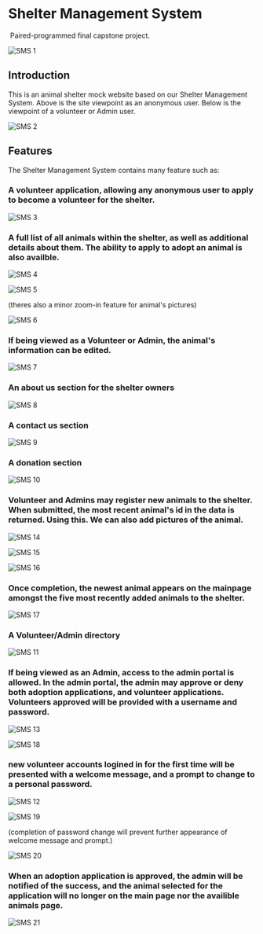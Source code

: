 # Shelter Management System
​
Paired-programmed final capstone project.

![SMS 1](https://github.com/user-attachments/assets/2c4fe7be-c41a-4c8a-9206-f80f9bde1e6d)

## Introduction

This is an animal shelter mock website based on our Shelter Management System.
Above is the site viewpoint as an anonymous user. Below is the viewpoint of a volunteer or Admin user.

![SMS 2](https://github.com/user-attachments/assets/11b7af65-786d-4663-af2f-fc2a9c82d151)

## Features

The Shelter Management System contains many feature such as:

### A volunteer application, allowing any anonymous user to apply to become a volunteer for the shelter.

![SMS 3](https://github.com/user-attachments/assets/4feb7c84-316c-4625-b27f-eaaa5aabb913)

### A full list of all animals within the shelter, as well as additional details about them. The ability to apply to adopt an animal is also availble.  

![SMS 4](https://github.com/user-attachments/assets/21153f8a-0a2e-40c7-87d6-6c8c3320005a)

![SMS 5](https://github.com/user-attachments/assets/50f7ab55-892b-4231-a519-0db24c88b9ce)

(theres also a minor zoom-in feature for animal's pictures)

![SMS 6](https://github.com/user-attachments/assets/6fcbd40d-ae61-4660-b62f-2e7a9885f545)

### If being viewed as a Volunteer or Admin, the animal's information can be edited.

![SMS 7](https://github.com/user-attachments/assets/45e65f9a-cc17-4b54-9f57-2699de9797ae)


### An about us section for the shelter owners

![SMS 8](https://github.com/user-attachments/assets/f0a6e4d5-fe8d-4feb-a597-efdd2188b1de)

### A contact us section

![SMS 9](https://github.com/user-attachments/assets/37809c16-3c67-4d38-b84f-306697d9d5a7)

### A donation section 

![SMS 10](https://github.com/user-attachments/assets/24510086-5e7e-496d-ac06-8ea46160c169)

### Volunteer and Admins may register new animals to the shelter. When submitted, the most recent animal's id in the data is returned. Using this. We can also add pictures of the animal.

![SMS 14](https://github.com/user-attachments/assets/38cbb03d-1d3c-49ac-9b9a-84b0915ace15)

![SMS 15](https://github.com/user-attachments/assets/02f7b08b-e5b6-401f-95c3-6a8a2848da3a)

![SMS 16](https://github.com/user-attachments/assets/37ca4276-15b9-40bb-a24a-af341cccb0a6)

### Once completion, the newest animal appears on the mainpage amongst the five most recently added animals to the shelter. 

![SMS 17](https://github.com/user-attachments/assets/f292479c-96f4-4e92-b33d-56fabe4fcb9c)

### A Volunteer/Admin directory

![SMS 11](https://github.com/user-attachments/assets/a72571c9-72fb-4c6c-ac33-9472c51eaf45)

### If being viewed as an Admin, access to the admin portal is allowed. In the admin portal, the admin may approve or deny both adoption applications, and volunteer applications. Volunteers approved will be provided with a username and password.

![SMS 13](https://github.com/user-attachments/assets/3305a750-7d4c-4af9-8c87-1912c603cfd5)

![SMS 18](https://github.com/user-attachments/assets/90705d28-7b7a-4d84-a09e-eabf3fa99b7a)

### new volunteer accounts logined in for the first time will be presented with a welcome message, and a prompt to change to a personal password.

![SMS 12](https://github.com/user-attachments/assets/3299e6d3-fc93-451a-a332-986d2314c8f6)

![SMS 19](https://github.com/user-attachments/assets/169200af-fdd7-4663-af11-e4053c6a09b9)

(completion of password change will prevent further appearance of welcome message and prompt.)

![SMS 20](https://github.com/user-attachments/assets/d1143626-a34d-40a0-ab35-28a84977d9b3)

### When an adoption application is approved, the admin will be notified of the success, and the animal selected for the application will no longer on the main page nor the availible animals page.

![SMS 21](https://github.com/user-attachments/assets/82779fb7-e851-47d4-bfa8-67f87c73a0f8)

